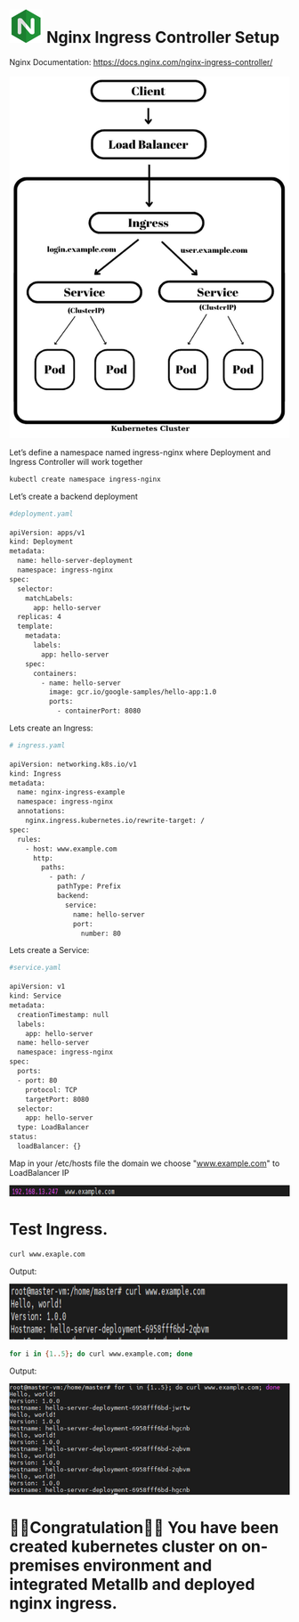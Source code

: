 # <img src="/img/icons8-nginx-accelerates-content-and-application-delivery-improves-security-96.png" width="60" height="60"> Nginx Ingress Controller Setup

Nginx Documentation: https://docs.nginx.com/nginx-ingress-controller/<br>
<br>
<img src="./images/0_DJNFUH_Bx-tKHZsj.png" width="580" height="650">

Let’s define a namespace named ingress-nginx where Deployment and Ingress Controller will work together


```sh
kubectl create namespace ingress-nginx
```
Let’s create a backend deployment

```sh
#deployment.yaml

apiVersion: apps/v1
kind: Deployment
metadata:
  name: hello-server-deployment
  namespace: ingress-nginx
spec:
  selector:
    matchLabels:
      app: hello-server
  replicas: 4
  template:
    metadata:
      labels:
        app: hello-server
    spec:
      containers:
        - name: hello-server
          image: gcr.io/google-samples/hello-app:1.0
          ports:
            - containerPort: 8080
```
Lets create an Ingress:

```sh
# ingress.yaml

apiVersion: networking.k8s.io/v1
kind: Ingress
metadata:
  name: nginx-ingress-example
  namespace: ingress-nginx
  annotations:
    nginx.ingress.kubernetes.io/rewrite-target: /
spec:
  rules:
    - host: www.example.com
      http:
        paths:
          - path: /
            pathType: Prefix
            backend:
              service:
                name: hello-server
                port:
                  number: 80

```

Lets create a Service:

```sh
#service.yaml

apiVersion: v1
kind: Service
metadata:
  creationTimestamp: null
  labels:
    app: hello-server
  name: hello-server
  namespace: ingress-nginx
spec:
  ports:
  - port: 80
    protocol: TCP
    targetPort: 8080
  selector:
    app: hello-server
  type: LoadBalancer
status:
  loadBalancer: {}

```

Map in your /etc/hosts file the domain we choose "www.example.com" to LoadBalancer IP

<img src="./images/Screenshot_6.png" width="600" height="20">

# Test Ingress.

```sh
curl www.exaple.com
```

Output:

<img src="./images/Screenshot_7.png" width="500" height="100">

```sh
for i in {1..5}; do curl www.example.com; done
```

Output:

<img src="./images/Screenshot_8.png" width="600" height="200">

# 🥳🥳Congratulation🥳🥳 You have been created kubernetes cluster on on-premises environment and integrated Metallb and deployed nginx ingress.
